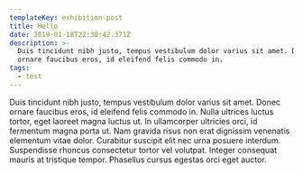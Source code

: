 ```yaml
---
templateKey: exhibition-post
title: Hello
date: 2019-01-18T22:30:42.371Z
description: >-
  Duis tincidunt nibh justo, tempus vestibulum dolor varius sit amet. Donec
  ornare faucibus eros, id eleifend felis commodo in. 
tags:
  - test
---
```

Duis tincidunt nibh justo, tempus vestibulum dolor varius sit amet. Donec ornare faucibus eros, id eleifend felis commodo in. Nulla ultrices luctus tortor, eget laoreet magna luctus ut. In ullamcorper ultricies orci, id fermentum magna porta ut. Nam gravida risus non erat dignissim venenatis elementum vitae dolor. Curabitur suscipit elit nec urna posuere interdum. Suspendisse rhoncus consectetur tortor vel volutpat. Integer consequat mauris at tristique tempor. Phasellus cursus egestas orci eget auctor.
